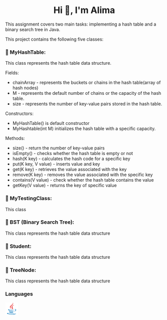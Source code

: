 
<h1 align="center">Hi 👋, I'm Alima</h1>


This assignment covers two main tasks: implementing a hash table and a binary search tree in Java.



This project contains the following five classes:
<h3 align ="left"> 🚀 MyHashTable: </h3> 

This class represents the hash table data structure. 


Fields: 
- chainArray - represents the buckets or chains in the hash table(array of hash nodes)
- M - represents the default number of chains or the capacity of the hash table.
- size - represents the number of key-value pairs stored in the hash table.

Constructors:
- MyHashTable() is default constructor
- MyHashtable(int M) initializes the hash table with a specific capacity.

Methods:
- size() - return the number of key-value pairs
- isEmpty() - checks whether the hash table is empty or not
- hash(K key) - calculates the hash code for a specific key
- put(K key, V value) - inserts value and key
- get(K key) - retrieves the value associated with the key
- remove(K key) - removes the value associated with the specific key
- contains(V value) - check whether the hash table contains the value
- getKey(V value) - returns the key of specific value


<h3 align= "left"> 🚀 MyTestingClass: </h3> This class
<h3 align ="left"> 🚀 BST (Binary Search Tree): </h3> This class represents the hash table data structure 
<h3 align ="left"> 🚀 Student: </h3>  This class represents the hash table data structure
<h3 align ="left"> 🚀 TreeNode: </h3>  This class represents the hash table data structure 
<p align="left">
</p>

<h3 align="left">Languages</h3>
<p align="left"> <a href="https://www.java.com" target="_blank" rel="noreferrer"> <img src="https://raw.githubusercontent.com/devicons/devicon/master/icons/java/java-original.svg" alt="java" width="40" height="40"/> </a> </p>
